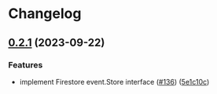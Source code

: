 # Changelog

## [0.2.1](https://github.com/get-eventually/go-eventually/compare/integrationtest-v0.2.0...integrationtest-v0.2.1) (2023-09-22)


### Features

* implement Firestore event.Store interface ([#136](https://github.com/get-eventually/go-eventually/issues/136)) ([5e1c10c](https://github.com/get-eventually/go-eventually/commit/5e1c10c04d5a51b89da7ba146665882fdfeba237))
